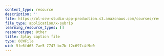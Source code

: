 ```yaml
---
content_type: resource
description: ''
file: https://ol-ocw-studio-app-production.s3.amazonaws.com/courses/res-18-009-learn-differential-equations-up-close-with-gilbert-strang-and-cleve-moler-fall-2015/5fe6fd657ae57747bc7bf2c697c4f9d0_N6pc8Axv3Gs.srt
file_type: application/x-subrip
learning_resource_types: []
resourcetype: Other
title: 3play caption file
type: OCWFile
uid: 5fe6fd65-7ae5-7747-bc7b-f2c697c4f9d0
---
```

